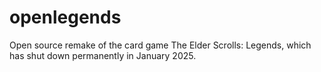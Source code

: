 # openlegends
Open source remake of the card game The Elder Scrolls: Legends, which has shut down permanently in January 2025.
